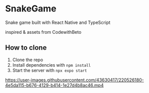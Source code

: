 # SnakeGame 
Snake game built with React Native and TypeScript

inspired & assets from CodewithBeto 

## How to clone

1. Clone the repo
2. Install dependencies with `npm install`
3. Start the server with `npx expo start`

https://user-images.githubusercontent.com/43630417/220526180-4e5da115-b676-4129-b414-1e27d4b8ac46.mp4

